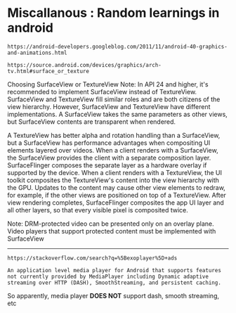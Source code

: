 # Miscallanous : Random learnings in android  

```
https://android-developers.googleblog.com/2011/11/android-40-graphics-and-animations.html

https://source.android.com/devices/graphics/arch-tv.html#surface_or_texture
```   

Choosing SurfaceView or TextureView
Note: In API 24 and higher, it's recommended to implement SurfaceView instead of TextureView.
SurfaceView and TextureView fill similar roles and are both citizens of the view hierarchy. However, SurfaceView and TextureView have different implementations. A SurfaceView takes the same parameters as other views, but SurfaceView contents are transparent when rendered.

A TextureView has better alpha and rotation handling than a SurfaceView, but a SurfaceView has performance advantages when compositing UI elements layered over videos. When a client renders with a SurfaceView, the SurfaceView provides the client with a separate composition layer. SurfaceFlinger composes the separate layer as a hardware overlay if supported by the device. When a client renders with a TextureView, the UI toolkit composites the TextureView's content into the view hierarchy with the GPU. Updates to the content may cause other view elements to redraw, for example, if the other views are positioned on top of a TextureView. After view rendering completes, SurfaceFlinger composites the app UI layer and all other layers, so that every visible pixel is composited twice.

Note: DRM-protected video can be presented only on an overlay plane. Video players that support protected content must be implemented with SurfaceView

---  


```  
https://stackoverflow.com/search?q=%5Bexoplayer%5D+ads  

An application level media player for Android that supports features not currently provided by MediaPlayer including Dynamic adaptive streaming over HTTP (DASH), SmoothStreaming, and persistent caching.
```  

So apparently, media player **DOES NOT** support dash, smooth streaming, etc



